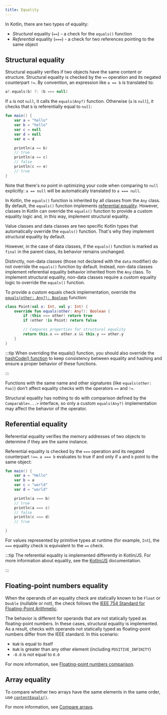```yaml
---
title: Equality
---
```



In Kotlin, there are two types of equality:

* _Structural_ equality (`==`) - a check for the `equals()` function
* _Referential_ equality (`===`) - a check for two references pointing to the same object

## Structural equality

Structural equality verifies if two objects have the same content or structure. Structural equality is checked by the `==` 
operation and its negated counterpart `!=`.
By convention, an expression like `a == b` is translated to:

```kotlin
a?.equals(b) ?: (b === null)
```

If `a` is not `null`, it calls the `equals(Any?)` function. Otherwise (`a` is `null`), it checks that `b`
is referentially equal to `null`:

```kotlin
fun main() {
    var a = "hello"
    var b = "hello"
    var c = null
    var d = null
    var e = d

    println(a == b)
    // true
    println(a == c)
    // false
    println(c == e)
    // true
}
```


Note that there's no point in optimizing your code when comparing to `null` explicitly:
`a == null` will be automatically translated to `a === null`.

In Kotlin, the `equals()` function is inherited by all classes from the `Any` class. By default, the `equals()` function 
implements [referential equality](#referential-equality). However, classes in Kotlin can override the `equals()` 
function to provide a custom equality logic and, in this way, implement structural equality.

Value classes and data classes are two specific Kotlin types that automatically override the `equals()` function. 
That's why they implement structural equality by default.

However, in the case of data classes, if the `equals()` function is marked as `final` in the parent class, its behavior remains unchanged.

Distinctly, non-data classes (those not declared with the `data` modifier) do not override the 
`equals()` function by default. Instead, non-data classes implement referential equality behavior inherited from the `Any` class.
To implement structural equality, non-data classes require a custom equality logic to override the `equals()` function.

To provide a custom equals check implementation, override the
[`equals(other: Any?): Boolean`](https://kotlinlang.org/api/latest/jvm/stdlib/kotlin/-any/equals.html) function:

```kotlin
class Point(val x: Int, val y: Int) {
    override fun equals(other: Any?): Boolean {
        if (this === other) return true
        if (other !is Point) return false

        // Compares properties for structural equality
        return this.x == other.x && this.y == other.y
    }
}
```
:::tip
When overriding the equals() function, you should also override the [hashCode() function](https://kotlinlang.org/api/latest/jvm/stdlib/kotlin/-any/hash-code.html) 
to keep consistency between equality and hashing and ensure a proper behavior of these functions.

:::


Functions with the same name and other signatures (like `equals(other: Foo)`) don't affect equality checks with
the operators `==` and `!=`.

Structural equality has nothing to do with comparison defined by the `Comparable<...>` interface, so only a custom 
`equals(Any?)` implementation may affect the behavior of the operator. 

## Referential equality

Referential equality verifies the memory addresses of two objects to determine if they are the same instance.

Referential equality is checked by the `===` operation and its negated counterpart `!==`. `a === b` evaluates to
true if and only if `a` and `b` point to the same object: 

```kotlin
fun main() {
    var a = "Hello"
    var b = a
    var c = "world"
    var d = "world"

    println(a === b)
    // true
    println(a === c)
    // false
    println(c === d)
    // true

}
```


For values represented by primitive types at runtime
(for example, `Int`), the `===` equality check is equivalent to the `==` check.

:::tip
The referential equality is implemented differently in Kotlin/JS. For more information about equality, see the [Kotlin/JS](js-interop.md#equality) documentation.

:::


## Floating-point numbers equality

When the operands of an equality check are statically known to be `Float` or `Double` (nullable or not), the check follows the 
[IEEE 754 Standard for Floating-Point Arithmetic](https://en.wikipedia.org/wiki/IEEE_754).

The behavior is different for operands that are not statically typed as floating-point numbers. In these cases,
structural equality is implemented. As a result, checks with operands not statically typed as floating-point numbers differ from the 
IEEE standard. In this scenario:

* `NaN` is equal to itself
* `NaN` is greater than any other element (including `POSITIVE_INFINITY`) 
* `-0.0` is not equal to `0.0`

For more information, see [Floating-point numbers comparison](numbers.md#floating-point-numbers-comparison).

## Array equality

To compare whether two arrays have the same elements in the same order, use [`contentEquals()`](https://kotlinlang.org/api/latest/jvm/stdlib/kotlin.collections/content-equals.html).

For more information, see [Compare arrays](arrays.md#compare-arrays).
